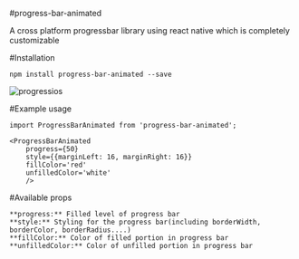 #progress-bar-animated

A cross platform progressbar library using react native which is completely customizable

#Installation

	npm install progress-bar-animated --save

![progressios](https://cloud.githubusercontent.com/assets/13211441/17270661/d8986d8a-5685-11e6-8972-9eb475af5689.gif)

#Example usage

	import ProgressBarAnimated from 'progress-bar-animated';

	<ProgressBarAnimated 
		progress={50} 
		style={{marginLeft: 16, marginRight: 16}}
		fillColor='red'
		unfilledColor='white'
		/>

#Available props

	**progress:** Filled level of progress bar
	**style:** Styling for the progress bar(including borderWidth, borderColor, borderRadius....)
	**fillColor:** Color of filled portion in progress bar
	**unfilledColor:** Color of unfilled portion in progress bar 	